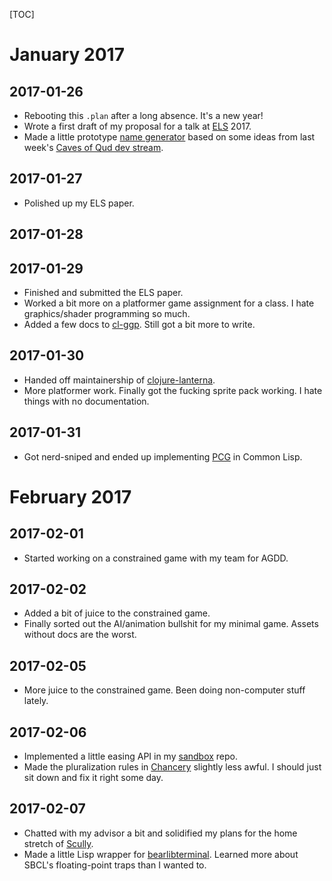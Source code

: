 [TOC]

[ELS]: http://www.european-lisp-symposium.org/editions/2017/
[qud-ds]: https://www.twitch.tv/ptychomancer
[cl-ggp]: https://sjl.bitbucket.io/cl-ggp/
[sand]: https://bitbucket.org/sjl/sand/
[scully]: https://bitbucket.org/sjl/scully/
[chancery]: https://bitbucket.org/sjl/chancery/
[clojure-lanterna]: https://github.com/MultiMUD/clojure-lanterna/
[PCG]: http://www.pcg-random.org/
[bearlibterminal]: https://bitbucket.org/cfyzium/bearlibterminal

# January 2017

## 2017-01-26

* Rebooting this `.plan` after a long absence.  It's a new year!
* Wrote a first draft of my proposal for a talk at [ELS][] 2017.
* Made a little prototype [name generator](https://github.com/sjl/sand/blob/master/src/names.lisp)
  based on some ideas from last week's [Caves of Qud dev stream][qud-ds].

## 2017-01-27

* Polished up my ELS paper.

## 2017-01-28

## 2017-01-29

* Finished and submitted the ELS paper.
* Worked a bit more on a platformer game assignment for a class.  I hate
  graphics/shader programming so much.
* Added a few docs to [cl-ggp][].  Still got a bit more to write.

## 2017-01-30

* Handed off maintainership of [clojure-lanterna][].
* More platformer work.  Finally got the fucking sprite pack working.  I hate
  things with no documentation.

## 2017-01-31

* Got nerd-sniped and ended up implementing [PCG][] in Common Lisp.

# February 2017

## 2017-02-01

* Started working on a constrained game with my team for AGDD.

## 2017-02-02

* Added a bit of juice to the constrained game.
* Finally sorted out the AI/animation bullshit for my minimal game.  Assets
  without docs are the worst.

## 2017-02-05

* More juice to the constrained game.  Been doing non-computer stuff lately.

## 2017-02-06

* Implemented a little easing API in my [sandbox][sand] repo.
* Made the pluralization rules in [Chancery][] slightly less awful.  I should
  just sit down and fix it right some day.

## 2017-02-07

* Chatted with my advisor a bit and solidified my plans for the home stretch of
  [Scully][].
* Made a little Lisp wrapper for [bearlibterminal][].  Learned more about SBCL's
  floating-point traps than I wanted to.
